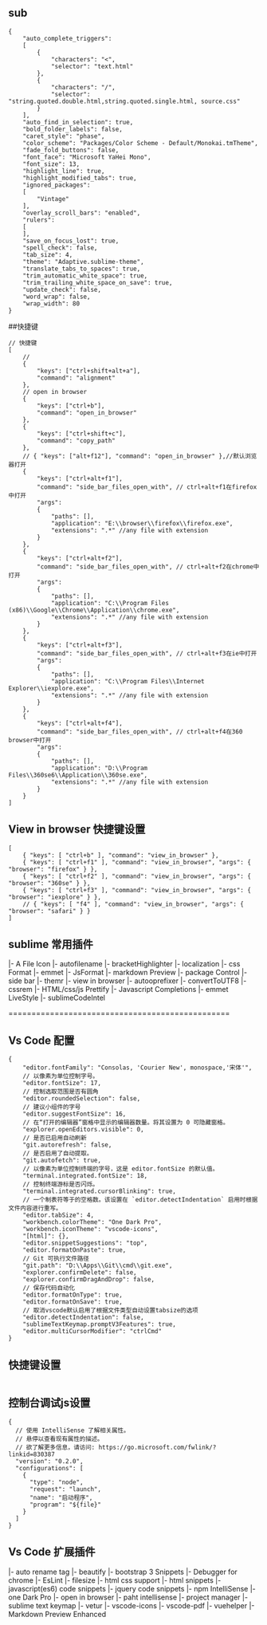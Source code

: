## sub
```
{
    "auto_complete_triggers":
    [
        {
            "characters": "<",
            "selector": "text.html"
        },
        {
            "characters": "/",
            "selector": "string.quoted.double.html,string.quoted.single.html, source.css"
        }
    ],
    "auto_find_in_selection": true,
    "bold_folder_labels": false,
    "caret_style": "phase",
    "color_scheme": "Packages/Color Scheme - Default/Monokai.tmTheme",
    "fade_fold_buttons": false,
    "font_face": "Microsoft YaHei Mono",
    "font_size": 13,
    "highlight_line": true,
    "highlight_modified_tabs": true,
    "ignored_packages":
    [
        "Vintage"
    ],
    "overlay_scroll_bars": "enabled",
    "rulers":
    [
    ],
    "save_on_focus_lost": true,
    "spell_check": false,
    "tab_size": 4,
    "theme": "Adaptive.sublime-theme",
    "translate_tabs_to_spaces": true,
    "trim_automatic_white_space": true,
    "trim_trailing_white_space_on_save": true,
    "update_check": false,
    "word_wrap": false,
    "wrap_width": 80
}
```
##快捷键
```
// 快捷键
[
    //
    {
        "keys": ["ctrl+shift+alt+a"],
        "command": "alignment"
    },
    // open in browser
    {
        "keys": ["ctrl+b"],
        "command": "open_in_browser"
    },
    {
        "keys": ["ctrl+shift+c"],
        "command": "copy_path"
    },
    // { "keys": ["alt+f12"], "command": "open_in_browser" },//默认浏览器打开
    {
        "keys": ["ctrl+alt+f1"],
        "command": "side_bar_files_open_with", // ctrl+alt+f1在firefox中打开
        "args":
        {
            "paths": [],
            "application": "E:\\browser\\firefox\\firefox.exe",
            "extensions": ".*" //any file with extension
        }
    },
    {
        "keys": ["ctrl+alt+f2"],
        "command": "side_bar_files_open_with", // ctrl+alt+f2在chrome中打开
        "args":
        {
            "paths": [],
            "application": "C:\\Program Files (x86)\\Google\\Chrome\\Application\\chrome.exe",
            "extensions": ".*" //any file with extension
        }
    },
    {
        "keys": ["ctrl+alt+f3"],
        "command": "side_bar_files_open_with", // ctrl+alt+f3在ie中打开
        "args":
        {
            "paths": [],
            "application": "C:\\Program Files\\Internet Explorer\\iexplore.exe",
            "extensions": ".*" //any file with extension
        }
    },
    {
        "keys": ["ctrl+alt+f4"],
        "command": "side_bar_files_open_with", // ctrl+alt+f4在360 browser中打开
        "args":
        {
            "paths": [],
            "application": "D:\\Program Files\\360se6\\Application\\360se.exe",
            "extensions": ".*" //any file with extension
        }
    }
]
```

## View in browser 快捷键设置
```
[
    { "keys": [ "ctrl+b" ], "command": "view_in_browser" },
    { "keys": [ "ctrl+f1" ], "command": "view_in_browser", "args": { "browser": "firefox" } },
    { "keys": [ "ctrl+f2" ], "command": "view_in_browser", "args": { "browser": "360se" } },
    { "keys": [ "ctrl+f3" ], "command": "view_in_browser", "args": { "browser": "iexplore" } },
    // { "keys": [ "f4" ], "command": "view_in_browser", "args": { "browser": "safari" } }
]
```

## sublime 常用插件

|- A File Icon
|- autofilename
|- bracketHighlighter
|- localization
|- css Format
|- emmet
|- JsFormat
|- markdown Preview
|- package Control
|- side bar
|- themr
|- view in browser
|- autooprefixer
|- convertToUTF8
|- cssrem
|- HTML/css/js Prettify
|- Javascript Completions
|- emmet LiveStyle
|- sublimeCodeIntel




================================================

## Vs Code 配置

```
{
    "editor.fontFamily": "Consolas, 'Courier New', monospace,'宋体'",
    // 以像素为单位控制字号。
    "editor.fontSize": 17,
    // 控制选取范围是否有圆角
    "editor.roundedSelection": false,
    // 建议小组件的字号
    "editor.suggestFontSize": 16,
    // 在“打开的编辑器”窗格中显示的编辑器数量。将其设置为 0 可隐藏窗格。
    "explorer.openEditors.visible": 0,
    // 是否已启用自动刷新
    "git.autorefresh": false,
    // 是否启用了自动提取。
    "git.autofetch": true,
    // 以像素为单位控制终端的字号，这是 editor.fontSize 的默认值。
    "terminal.integrated.fontSize": 18,
    // 控制终端游标是否闪烁。
    "terminal.integrated.cursorBlinking": true,
    // 一个制表符等于的空格数。该设置在 `editor.detectIndentation` 启用时根据文件内容进行重写。
    "editor.tabSize": 4,
    "workbench.colorTheme": "One Dark Pro",
    "workbench.iconTheme": "vscode-icons",
    "[html]": {},
    "editor.snippetSuggestions": "top",
    "editor.formatOnPaste": true,
    // Git 可执行文件路径
    "git.path": "D:\\Apps\\Git\\cmd\\git.exe",
    "explorer.confirmDelete": false,
    "explorer.confirmDragAndDrop": false,
    // 保存代码自动化
    "editor.formatOnType": true,
    "editor.formatOnSave": true,
    // 取消vscode默认启用了根据文件类型自动设置tabsize的选项
    "editor.detectIndentation": false,
    "sublimeTextKeymap.promptV3Features": true,
    "editor.multiCursorModifier": "ctrlCmd"
}
```

## 快捷键设置
```

```

## 控制台调试js设置
```
{
  // 使用 IntelliSense 了解相关属性。
  // 悬停以查看现有属性的描述。
  // 欲了解更多信息，请访问: https://go.microsoft.com/fwlink/?linkid=830387
  "version": "0.2.0",
  "configurations": [
    {
      "type": "node",
      "request": "launch",
      "name": "启动程序",
      "program": "${file}"
    }
  ]
}
```

## Vs Code 扩展插件

|- auto rename tag
|- beautify
|- bootstrap 3 Snippets
|- Debugger for chrome
|- EsLint
|- filesize
|- html css support
|- html snippets
|- javascript(es6) code snippets
|- jquery code snippets
|- npm IntelliSense
|- one Dark Pro
|- open in browser
|- paht intellisense
|- project manager
|- sublime text keymap
|- vetur
|- vscode-icons
|- vscode-pdf
|- vuehelper
|- Markdown Preview Enhanced